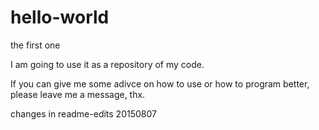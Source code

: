 # hello-world
the first one

I am going to use it as a repository of my code.

If you can give me some adivce on how to use or how to program better, please leave me a message, thx.

changes in readme-edits 20150807
